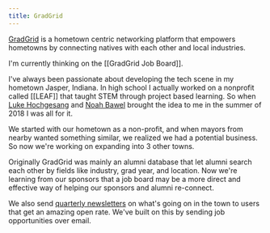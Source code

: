 ```yaml
---  
title: GradGrid  
---  
```


[GradGrid](https://www.gradgrid.org/) is a hometown centric networking platform that empowers hometowns by connecting natives with each other and local industries. 

I'm currently thinking on the [[GradGrid Job Board]].

I've always been passionate about developing the tech scene in my hometown Jasper, Indiana. In high school I actually worked on a nonprofit called [[LEAF]] that taught STEM through project based learning. So when [Luke Hochgesang](https://www.linkedin.com/in/lukehochgesang) and [Noah Bawel](https://www.linkedin.com/in/noahbawel) brought the idea to me in the summer of 2018 I was all for it.

We started with our hometown as a non-profit, and when mayors from nearby wanted something similar, we realized we had a potential business. So now we're working on expanding into 3 other towns.

Originally GradGrid was mainly an alumni database that let alumni search each other by fields like industry, grad year, and location. Now we're learning from our sponsors that a job board may be a more direct and effective way of helping our sponsors and alumni re-connect.

We also send [quarterly newsletters](https://www.gradgrid.org/newsletters) on what's going on in the town to users that get an amazing open rate. We've built on this by sending job opportunities over email.